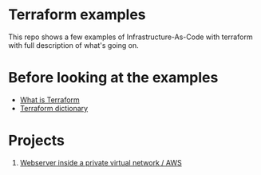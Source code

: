 # Terraform examples
This repo shows a few examples of Infrastructure-As-Code with terraform with full description of what's going on.

# Before looking at the examples
* [What is Terraform](https://github.com/KonstantinBelenko/Terraform-Projects/blob/main/documentation/what_is_terraform.md)
* [Terraform dictionary](https://github.com/KonstantinBelenko/Terraform-Projects/blob/main/documentation/terraform_dictionary.md)

# Projects
1. [Webserver inside a private virtual network / AWS](https://github.com/KonstantinBelenko/Terraform-Projects/tree/main/webserver)

